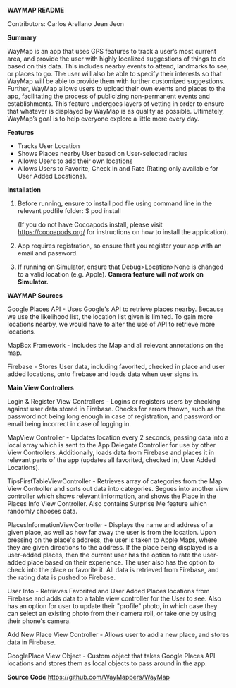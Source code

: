 ****************WAYMAP README****************

Contributors:
Carlos Arellano
Jean Jeon

**********Summary**********

WayMap is an app that uses GPS features to track a user’s most current area, and provide the user with highly localized suggestions of things to do based on this data. This includes nearby events to attend, landmarks to see, or places to go. The user will also be able to specify their interests so that WayMap will be able to provide them with further customized suggestions. Further, WayMap allows users to upload their own events and places to the app, facilitating the process of publicizing non-permanent events and establishments. This feature undergoes layers of vetting in order to ensure that whatever is displayed by WayMap is as quality as possible. Ultimately, WayMap’s goal is to help everyone explore a little more every day.

**********Features**********

- Tracks User Location
- Shows Places nearby User based on User-selected radius
- Allows Users to add their own locations
- Allows Users to Favorite, Check In and Rate (Rating only available for User Added Locations).

**********************Installation**********************

1. Before running, ensure to install pod file using command line in the relevant podfile folder:
    $ pod install
    
    (If you do not have Cocoapods install, please visit https://cocoapods.org/ for instructions on how to install the application).
    
2.  App requires registration, so ensure that you register your app with an email and password.

3. If running on Simulator, ensure that Debug>Location>None is changed to a valid location (e.g. Apple).
    **Camera feature will *not* work on Simulator.**

****WAYMAP Sources****

Google Places API - Uses Google's API to retrieve places nearby. Because we use the likelihood list, the location list given is limited. To gain more locations nearby, we would have to alter the use of API to retrieve more locations.

MapBox Framework - Includes the Map and all relevant annotations on the map.

Firebase - Stores User data, including favorited, checked in place and user added locations, onto firebase and loads data when user signs in.

******Main View Controllers******

Login  & Register View Controllers - Logins or registers users by checking against user data stored in Firebase. Checks for errors thrown, such as the password not being long enough in case of registration, and password or email being incorrect in case of logging in.

MapView Controller - Updates location every 2 seconds, passing data into a local array which is sent to the App Delegate Controller for use by other View Controllers. Additionally, loads data from Firebase and places it in relevant parts of the app (updates all favorited, checked in, User Added Locations).

TipsFirstTableViewController - Retrieves array of categories from the Map View Controller and sorts out data into categories. Segues into another view controller which shows relevant information, and shows the Place in the Places Info View Controller. Also contains Surprise Me feature which randomly chooses data.

PlacesInformationViewController - Displays the name and address of a given place, as well as how far away the user is from the location. Upon pressing on the place's address, the user is taken to Apple Maps, where they are given directions to the address. If the place being displayed is a user-added places, then the current user has the option to rate the user-added place based on their experience. The user also has the option to check into the place or favorite it. All data is retrieved from Firebase, and the rating data is pushed to Firebase.

User Info - Retrieves Favorited and User Added Places locations from Firebase and adds data to a table view controller for the User to see. Also has an option for user to update their "profile" photo, in which case they can select an existing photo from their camera roll, or take one by using their phone's camera.

Add New Place View Controller - Allows user to add a new place, and stores data in Firebase.

GooglePlace View Object - Custom object that takes Google Places API locations and stores them as local objects to pass around in the app.

********Source Code********
https://github.com/WayMappers/WayMap


